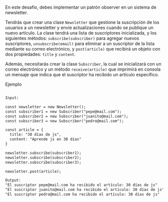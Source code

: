 En este desafío, debes implementar un patrón observer en un sistema de newsletter.

Tendrás que crear una clase `Newsletter` que gestione la suscripción de los usuarios a un newsletter y envíe actualizaciones cuando se publique un nuevo artículo. La clase tendrá una lista de suscriptores inicializada, y los siguientes métodos: `subscribe(subscriber)` para agregar nuevos suscriptores, `unsubscribe(email)` para eliminar a un suscriptor de la lista mediante su correo electrónico, y `post(article)` que recibirá un objeto con dos propiedades: `title` y `content`.

Además, necesitarás crear la clase `Subscriber`, la cual se inicializará con un correo electrónico y un método `receive(article)` que imprimirá en consola un mensaje que indica que el suscriptor ha recibido un artículo específico.

Ejemplo

```txt

Input:

const newsletter = new Newsletter();
const subscriber1 = new Subscriber("pepe@mail.com");
const subscriber2 = new Subscriber("juanito@mail.com");
const subscriber3 = new Subscriber("pedro@mail.com");

const article = {
  title: "30 días de js",
  content: "Aprende js en 30 días"
}

newsletter.subscribe(subscriber1);
newsletter.subscribe(subscriber2);
newsletter.subscribe(subscriber3);

newsletter.post(article);

Output:
"El suscriptor pepe@mail.com ha recibido el artículo: 30 días de js"
"El suscriptor juanito@mail.com ha recibido el artículo: 30 días de js"
"El suscriptor pedro@mail.com ha recibido el artículo: 30 días de js"

```

